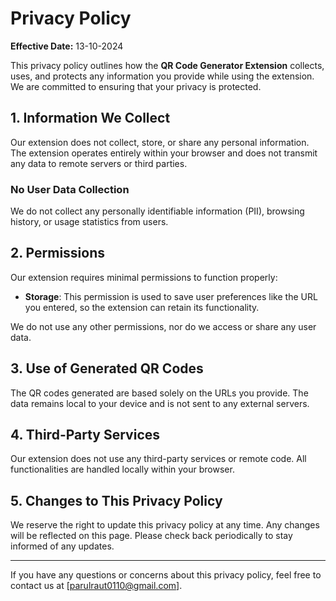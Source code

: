 # Privacy Policy

**Effective Date:** 13-10-2024

This privacy policy outlines how the **QR Code Generator Extension** collects, uses, and protects any information you provide while using the extension. We are committed to ensuring that your privacy is protected.

## 1. Information We Collect
Our extension does not collect, store, or share any personal information. The extension operates entirely within your browser and does not transmit any data to remote servers or third parties.

### No User Data Collection
We do not collect any personally identifiable information (PII), browsing history, or usage statistics from users.

## 2. Permissions
Our extension requires minimal permissions to function properly:
- **Storage**: This permission is used to save user preferences like the URL you entered, so the extension can retain its functionality.

We do not use any other permissions, nor do we access or share any user data.

## 3. Use of Generated QR Codes
The QR codes generated are based solely on the URLs you provide. The data remains local to your device and is not sent to any external servers.

## 4. Third-Party Services
Our extension does not use any third-party services or remote code. All functionalities are handled locally within your browser.

## 5. Changes to This Privacy Policy
We reserve the right to update this privacy policy at any time. Any changes will be reflected on this page. Please check back periodically to stay informed of any updates.

---

If you have any questions or concerns about this privacy policy, feel free to contact us at [parulraut0110@gmail.com].
